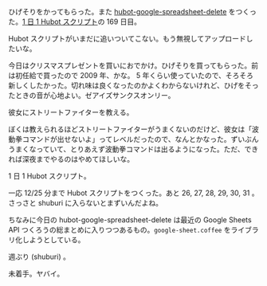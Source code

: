 ひげそりをかってもらった。また [hubot-google-spreadsheet-delete][gh:bouzuya/hubot-google-spreadsheet-delete] をつくった。[1 日 1 Hubot スクリプト][hubot-script-per-day]の 169 日目。

Hubot スクリプトがいまだに追いついてこない。もう無視してアップロードしたいな。

今日はクリスマスプレゼントを買いにおでかけ。ひげそりを買ってもらった。前は初任給で買ったので 2009 年、かな。 5 年くらい使っていたので、そろそろ新しくしたかった。切れ味は良くなったのかよくわからないけれど、ひげをそったときの音が心地よい。ゼアイズサンクスオンリー。

彼女にストリートファイターを教える。

ぼくは教えられるほどストリートファイターがうまくないのだけど、彼女は「波動拳コマンドが出せないよ」ってレベルだったので、なんとかなった。ずいぶんうまくなっていて、とりあえず波動拳コマンドは出るようになった。ただ、できれば深夜までやるのはやめてほしいな。

1 日 1 Hubot スクリプト。

一応 12/25 分まで Hubot スクリプトをつくった。あと 26, 27, 28, 29, 30, 31 。さっさと shuburi に入らないとまずいんだよね。

ちなみに今日の hubot-google-spreadsheet-delete は最近の Google Sheets API つくろうの総まとめに入りつつあるもの。`google-sheet.coffee` をライブラリ化しようとしている。

週ぶり (shuburi) 。

未着手。ヤバイ。

[hubot-script-per-day]: https://blog.bouzuya.net/posts?tags=hubot-script-per-day
[shuburi]: http://shuburi.org
[gh:bouzuya/hubot-config]: https://github.com/bouzuya/hubot-config
[gh:bouzuya/hubot-google-spreadsheet-delete]: https://github.com/bouzuya/hubot-google-spreadsheet-delete
